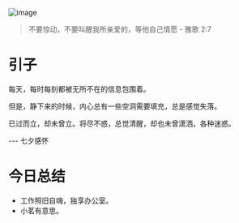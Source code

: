 ![image](https://github.com/peng-mi/peng-mi.github.io/assets/3978495/2cf77ed4-8434-4d66-83d3-793da258101e)

> 不要惊动，不要叫醒我所亲爱的，等他自己情愿 - 雅歌 2:7
# 引子

每天，每时每刻都被无所不在的信息包围着。

但是，静下来的时候，内心总有一些空洞需要填充，总是感觉失落。

已过而立，却未曾立。将尽不惑，总觉清醒，却也未曾潇洒，各种迷惑。

--- 七夕感怀

# 今日总结
* 工作照旧自嗨，独享办公室。
* 小茗有意思。

